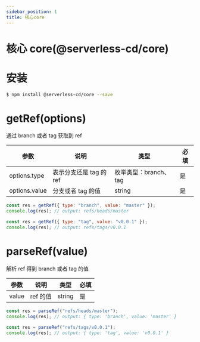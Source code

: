 ```yaml
---
sidebar_position: 1
title: 核心core
---
```


# 核心 core(@serverless-cd/core)

# 安装

```bash
$ npm install @serverless-cd/core --save
```

# getRef(options)

通过 branch 或者 tag 获取到 ref

| 参数          | 说明                    | 类型                  | 必填 |
| ------------- | ----------------------- | --------------------- | ---- |
| options.type  | 表示分支还是 tag 的 ref | 枚举类型：branch、tag | 是   |
| options.value | 分支或者 tag 的值       | string                | 是   |

```js
const res = getRef({ type: "branch", value: "master" });
console.log(res); // output: refs/heads/master

const res = getRef({ type: "tag", value: "v0.0.1" });
console.log(res); // output: refs/tags/v0.0.1
```

# parseRef(value)

解析 ref 得到 branch 或者 tag 的值

| 参数  | 说明     | 类型   | 必填 |
| ----- | -------- | ------ | ---- |
| value | ref 的值 | string | 是   |

```js
const res = parseRef("refs/heads/master");
console.log(res); // output: { type: 'branch', value: 'master' }

const res = parseRef("refs/tags/v0.0.1");
console.log(res); // output: { type: 'tag', value: 'v0.0.1' }
```
